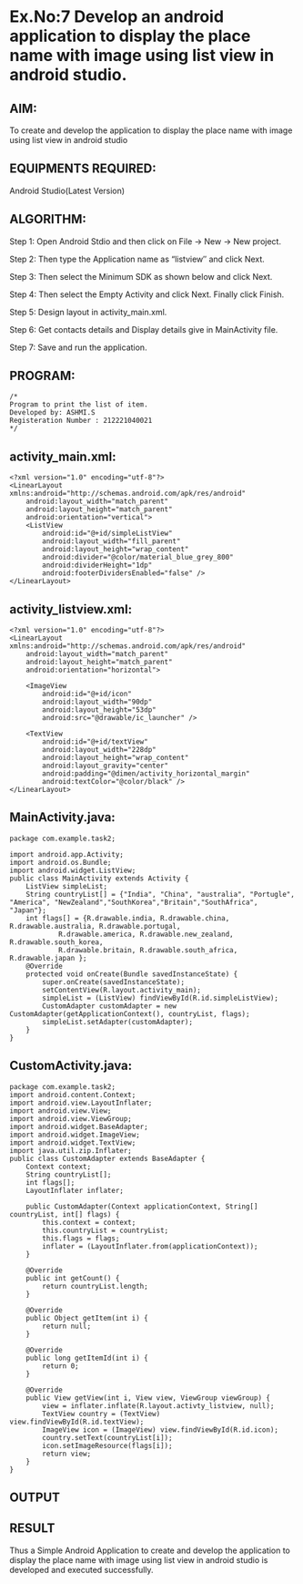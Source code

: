 
# Ex.No:7 Develop an android application to display the place name with image using list view in android studio.


## AIM:

To create and develop the application to display the place name with image using list view in android studio

## EQUIPMENTS REQUIRED:

Android Studio(Latest Version)

## ALGORITHM:

Step 1: Open Android Stdio and then click on File -> New -> New project.

Step 2: Then type the Application name as “listview″ and click Next. 

Step 3: Then select the Minimum SDK as shown below and click Next.

Step 4: Then select the Empty Activity and click Next. Finally click Finish.

Step 5: Design layout in activity_main.xml.

Step 6: Get contacts details and Display details give in MainActivity file.

Step 7: Save and run the application.

## PROGRAM:
```
/*
Program to print the list of item.
Developed by: ASHMI.S
Registeration Number : 212221040021
*/
```
## activity_main.xml:
```
<?xml version="1.0" encoding="utf-8"?>
<LinearLayout xmlns:android="http://schemas.android.com/apk/res/android"
    android:layout_width="match_parent"
    android:layout_height="match_parent"
    android:orientation="vertical">
    <ListView
        android:id="@+id/simpleListView"
        android:layout_width="fill_parent"
        android:layout_height="wrap_content"
        android:divider="@color/material_blue_grey_800"
        android:dividerHeight="1dp"
        android:footerDividersEnabled="false" />
</LinearLayout>

```
## activity_listview.xml:
```
<?xml version="1.0" encoding="utf-8"?>
<LinearLayout xmlns:android="http://schemas.android.com/apk/res/android"
    android:layout_width="match_parent"
    android:layout_height="match_parent"
    android:orientation="horizontal">

    <ImageView
        android:id="@+id/icon"
        android:layout_width="90dp"
        android:layout_height="53dp"
        android:src="@drawable/ic_launcher" />

    <TextView
        android:id="@+id/textView"
        android:layout_width="228dp"
        android:layout_height="wrap_content"
        android:layout_gravity="center"
        android:padding="@dimen/activity_horizontal_margin"
        android:textColor="@color/black" />
</LinearLayout>

```
## MainActivity.java:
```
package com.example.task2;

import android.app.Activity;
import android.os.Bundle;
import android.widget.ListView;
public class MainActivity extends Activity {
    ListView simpleList;
    String countryList[] = {"India", "China", "australia", "Portugle", "America", "NewZealand","SouthKorea","Britain","SouthAfrica", "Japan"};
    int flags[] = {R.drawable.india, R.drawable.china, R.drawable.australia, R.drawable.portugal,
            R.drawable.america, R.drawable.new_zealand, R.drawable.south_korea,
            R.drawable.britain, R.drawable.south_africa, R.drawable.japan };
    @Override
    protected void onCreate(Bundle savedInstanceState) {
        super.onCreate(savedInstanceState);
        setContentView(R.layout.activity_main);
        simpleList = (ListView) findViewById(R.id.simpleListView);
        CustomAdapter customAdapter = new CustomAdapter(getApplicationContext(), countryList, flags);
        simpleList.setAdapter(customAdapter);
    }
}

```
## CustomActivity.java:
```
package com.example.task2;
import android.content.Context;
import android.view.LayoutInflater;
import android.view.View;
import android.view.ViewGroup;
import android.widget.BaseAdapter;
import android.widget.ImageView;
import android.widget.TextView;
import java.util.zip.Inflater;
public class CustomAdapter extends BaseAdapter {
    Context context;
    String countryList[];
    int flags[];
    LayoutInflater inflater;

    public CustomAdapter(Context applicationContext, String[] countryList, int[] flags) {
        this.context = context;
        this.countryList = countryList;
        this.flags = flags;
        inflater = (LayoutInflater.from(applicationContext));
    }

    @Override
    public int getCount() {
        return countryList.length;
    }

    @Override
    public Object getItem(int i) {
        return null;
    }

    @Override
    public long getItemId(int i) {
        return 0;
    }

    @Override
    public View getView(int i, View view, ViewGroup viewGroup) {
        view = inflater.inflate(R.layout.activty_listview, null);
        TextView country = (TextView) view.findViewById(R.id.textView);
        ImageView icon = (ImageView) view.findViewById(R.id.icon);
        country.setText(countryList[i]);
        icon.setImageResource(flags[i]);
        return view;
    }
}
```

## OUTPUT




## RESULT
Thus a Simple Android Application to create and develop the application to display the place name with image using list view in android studio is developed and executed successfully.
